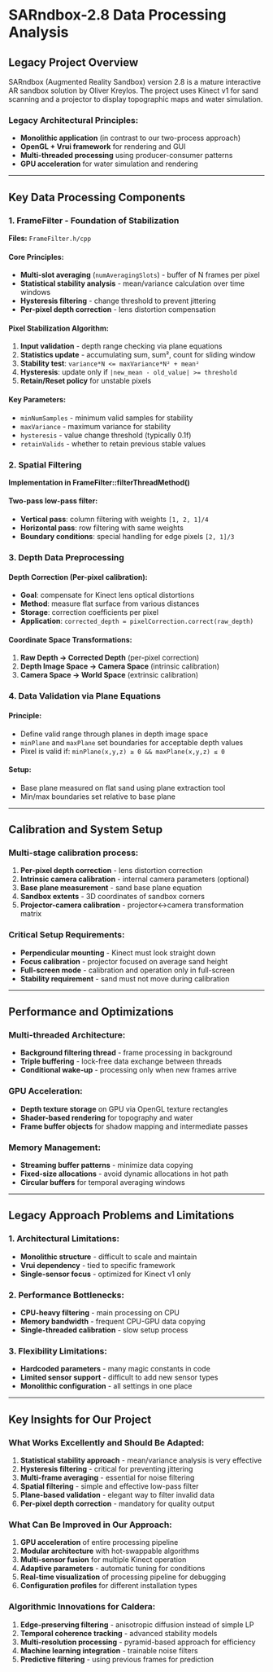 # SARndbox-2.8 Data Processing Analysis

## Legacy Project Overview

SARndbox (Augmented Reality Sandbox) version 2.8 is a mature interactive AR sandbox solution by Oliver Kreylos. The project uses Kinect v1 for sand scanning and a projector to display topographic maps and water simulation.

### Legacy Architectural Principles:
- **Monolithic application** (in contrast to our two-process approach)
- **OpenGL + Vrui framework** for rendering and GUI
- **Multi-threaded processing** using producer-consumer patterns
- **GPU acceleration** for water simulation and rendering

---

## Key Data Processing Components

### 1. FrameFilter - Foundation of Stabilization
**Files:** `FrameFilter.h/cpp`

#### Core Principles:
- **Multi-slot averaging** (`numAveragingSlots`) - buffer of N frames per pixel
- **Statistical stability analysis** - mean/variance calculation over time windows
- **Hysteresis filtering** - change threshold to prevent jittering
- **Per-pixel depth correction** - lens distortion compensation

#### Pixel Stabilization Algorithm:
1. **Input validation** - depth range checking via plane equations
2. **Statistics update** - accumulating sum, sum², count for sliding window
3. **Stability test**: `variance*N <= maxVariance*N² + mean²`
4. **Hysteresis**: update only if `|new_mean - old_value| >= threshold`
5. **Retain/Reset policy** for unstable pixels

#### Key Parameters:
- `minNumSamples` - minimum valid samples for stability
- `maxVariance` - maximum variance for stability  
- `hysteresis` - value change threshold (typically 0.1f)
- `retainValids` - whether to retain previous stable values

### 2. Spatial Filtering
**Implementation in FrameFilter::filterThreadMethod()**

#### Two-pass low-pass filter:
- **Vertical pass**: column filtering with weights `[1, 2, 1]/4`
- **Horizontal pass**: row filtering with same weights
- **Boundary conditions**: special handling for edge pixels `[2, 1]/3`

### 3. Depth Data Preprocessing

#### Depth Correction (Per-pixel calibration):
- **Goal**: compensate for Kinect lens optical distortions
- **Method**: measure flat surface from various distances
- **Storage**: correction coefficients per pixel
- **Application**: `corrected_depth = pixelCorrection.correct(raw_depth)`

#### Coordinate Space Transformations:
1. **Raw Depth → Corrected Depth** (per-pixel correction)
2. **Depth Image Space → Camera Space** (intrinsic calibration)
3. **Camera Space → World Space** (extrinsic calibration)

### 4. Data Validation via Plane Equations

#### Principle:
- Define valid range through planes in depth image space
- `minPlane` and `maxPlane` set boundaries for acceptable depth values
- Pixel is valid if: `minPlane(x,y,z) ≥ 0 && maxPlane(x,y,z) ≤ 0`

#### Setup:
- Base plane measured on flat sand using plane extraction tool
- Min/max boundaries set relative to base plane

---

## Calibration and System Setup

### Multi-stage calibration process:
1. **Per-pixel depth correction** - lens distortion correction
2. **Intrinsic camera calibration** - internal camera parameters (optional)
3. **Base plane measurement** - sand base plane equation
4. **Sandbox extents** - 3D coordinates of sandbox corners  
5. **Projector-camera calibration** - projector↔camera transformation matrix

### Critical Setup Requirements:
- **Perpendicular mounting** - Kinect must look straight down
- **Focus calibration** - projector focused on average sand height
- **Full-screen mode** - calibration and operation only in full-screen
- **Stability requirement** - sand must not move during calibration

---

## Performance and Optimizations

### Multi-threaded Architecture:
- **Background filtering thread** - frame processing in background
- **Triple buffering** - lock-free data exchange between threads  
- **Conditional wake-up** - processing only when new frames arrive

### GPU Acceleration:
- **Depth texture storage** on GPU via OpenGL texture rectangles
- **Shader-based rendering** for topography and water
- **Frame buffer objects** for shadow mapping and intermediate passes

### Memory Management:
- **Streaming buffer patterns** - minimize data copying
- **Fixed-size allocations** - avoid dynamic allocations in hot path
- **Circular buffers** for temporal averaging windows

---

## Legacy Approach Problems and Limitations

### 1. Architectural Limitations:
- **Monolithic structure** - difficult to scale and maintain
- **Vrui dependency** - tied to specific framework
- **Single-sensor focus** - optimized for Kinect v1 only

### 2. Performance Bottlenecks:
- **CPU-heavy filtering** - main processing on CPU
- **Memory bandwidth** - frequent CPU-GPU data copying
- **Single-threaded calibration** - slow setup process

### 3. Flexibility Limitations:
- **Hardcoded parameters** - many magic constants in code
- **Limited sensor support** - difficult to add new sensor types
- **Monolithic configuration** - all settings in one place

---

## Key Insights for Our Project

### What Works Excellently and Should Be Adapted:

1. **Statistical stability approach** - mean/variance analysis is very effective
2. **Hysteresis filtering** - critical for preventing jittering
3. **Multi-frame averaging** - essential for noise filtering
4. **Spatial filtering** - simple and effective low-pass filter
5. **Plane-based validation** - elegant way to filter invalid data
6. **Per-pixel depth correction** - mandatory for quality output

### What Can Be Improved in Our Approach:

1. **GPU acceleration** of entire processing pipeline
2. **Modular architecture** with hot-swappable algorithms
3. **Multi-sensor fusion** for multiple Kinect operation
4. **Adaptive parameters** - automatic tuning for conditions
5. **Real-time visualization** of processing pipeline for debugging
6. **Configuration profiles** for different installation types

### Algorithmic Innovations for Caldera:

1. **Edge-preserving filtering** - anisotropic diffusion instead of simple LP
2. **Temporal coherence tracking** - advanced stability models
3. **Multi-resolution processing** - pyramid-based approach for efficiency
4. **Machine learning integration** - trainable noise filters
5. **Predictive filtering** - using previous frames for prediction